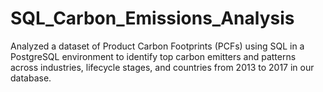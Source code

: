 # SQL_Carbon_Emissions_Analysis
Analyzed a dataset of Product Carbon Footprints (PCFs) using SQL in a PostgreSQL environment to identify top carbon emitters and patterns across industries, lifecycle stages, and countries from 2013 to 2017 in our database.
